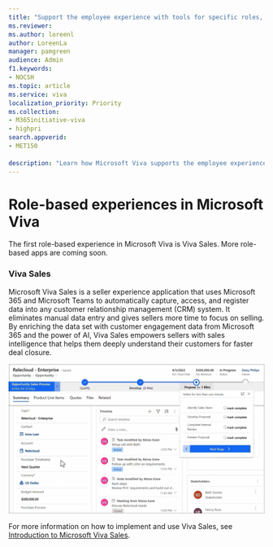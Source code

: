 ```yaml
---
title: "Support the employee experience with tools for specific roles, like Sales, Marketing, and Customer Service."
ms.reviewer: 
ms.author: loreenl
author: LoreenLa
manager: pamgreen
audience: Admin
f1.keywords:
- NOCSH
ms.topic: article
ms.service: viva
localization_priority: Priority
ms.collection:  
- M365initiative-viva
- highpri
search.appverid:
- MET150

description: "Learn how Microsoft Viva supports the employee experience with tools for specific roles, like Sales, Marketing, and Customer Service."
---
```

# Role-based experiences in Microsoft Viva

The first role-based experience in Microsoft Viva is Viva Sales. More role-based apps are coming soon.

### Viva Sales

Microsoft Viva Sales is a seller experience application that uses Microsoft 365 and Microsoft Teams to automatically capture, access, and register data into any customer relationship management (CRM) system. It eliminates manual data entry and gives sellers more time to focus on selling. By enriching the data set with customer engagement data from Microsoft 365 and the power of AI, Viva Sales empowers sellers with sales intelligence that helps them deeply understand their customers for faster deal closure.

![Image of Viva Sales interface)](./media/viva-sales.png)

For more information on how to implement and use Viva Sales, see [Introduction to Microsoft Viva Sales](/viva/sales/introduction).
